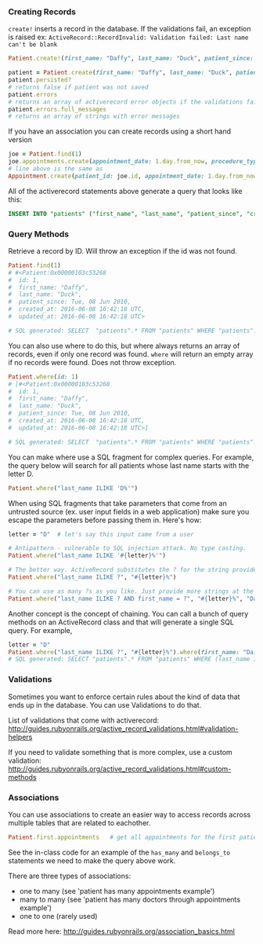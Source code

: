 ### Creating Records

`create!` inserts a record in the database. If the validations fail, an exception is raised ex: `ActiveRecord::RecordInvalid: Validation failed: Last name can't be blank`

```ruby
Patient.create!(first_name: "Daffy", last_name: "Duck", patient_since: 6.years.ago)
```

```ruby
patient = Patient.create(first_name: "Daffy", last_name: "Duck", patient_since: 6.years.ago)
patient.persisted?
# returns false if patient was not saved
patient.errors
# returns an array of activerecord error objects if the validations failed
patient.errors.full_messages
# returns an array of strings with error messages
```

If you have an association you can create records using a short hand version

```ruby
joe = Patient.find(1)
joe.appointments.create(appointment_date: 1.day.from_now, procedure_type: "cleaning")
# line above is the same as
Appointment.create(patient_id: joe.id, appointment_date: 1.day.from_now, procedure_type: "cleaning")
```

All of the activerecord statements above generate a query that looks like this:

```sql
INSERT INTO "patients" ("first_name", "last_name", "patient_since", "created_at", "updated_at") VALUES ($1, $2, $3, $4, $5) RETURNING "id"  [["first_name", "Daffy"], ["last_name", "Duck"], ["patient_since", "2010-06-08"], ["created_at", "2016-06-08 16:42:18.512545"], ["updated_at", "2016-06-08 16:42:18.512545"]]
```

### Query Methods


Retrieve a record by ID. Will throw an exception if the id was not found.

```ruby
Patient.find(1)
# #<Patient:0x00000103c53268
#  id: 1,
#  first_name: "Daffy",
#  last_name: "Duck",
#  patient_since: Tue, 08 Jun 2010,
#  created_at: 2016-06-08 16:42:18 UTC,
#  updated_at: 2016-06-08 16:42:18 UTC>

# SQL generated: SELECT  "patients".* FROM "patients" WHERE "patients"."id" = $1 LIMIT 1  [["id", 1]]

```

You can also use where to do this, but where always returns an array of records, even if only one record was found. `where` will return an empty array if no records were found. Does not throw exception.

```ruby
Patient.where(id: 1)
# [#<Patient:0x00000103c53268
#  id: 1,
#  first_name: "Daffy",
#  last_name: "Duck",
#  patient_since: Tue, 08 Jun 2010,
#  created_at: 2016-06-08 16:42:18 UTC,
#  updated_at: 2016-06-08 16:42:18 UTC>]

# SQL generated: SELECT  "patients".* FROM "patients" WHERE "patients"."id" = $1 [["id", 1]]
```

You can make where use a SQL fragment for complex queries. For example, the query below will search for all patients whose last name starts with the letter D.

```ruby
Patient.where("last_name ILIKE 'D%'")
```

When using SQL fragments that take parameters that come from an untrusted source (ex. user input fields in a web application) make sure you escape the parameters before passing them in. Here's how:

```ruby
letter = "D"  # let's say this input came from a user

# Antipattern - vulnerable to SQL injection attack. No type casting.
Patient.where("last_name ILIKE '#{letter}%'")

# The better way. ActiveRecord substitutes the ? for the string provided inside where
Patient.where("last_name ILIKE ?", "#{letter}%")

# You can use as many ?s as you like. Just provide more strings at the end of where
Patient.where("last_name ILIKE ? AND first_name = ?", "#{letter}%", "Daisy")
```

Another concept is the concept of chaining. You can call a bunch of query methods on an ActiveRecord class and that will generate a single SQL query. For example,

```ruby
letter = "D"
Patient.where("last_name ILIKE ?", "#{letter}%").where(first_name: "Daisy").order("created_at DESC").limit(2)
# SQL generated: SELECT "patients".* FROM "patients" WHERE (last_name ILIKE 'D%') AND "patients"."first_name" = $1  ORDER BY created_at ASC LIMIT 2 [["first_name", "Daisy"]]
```

### Validations

Sometimes you want to enforce certain rules about the kind of data that ends up in the database. You can use Validations to do that.

List of validations that come with activerecord: http://guides.rubyonrails.org/active_record_validations.html#validation-helpers

If you need to validate something that is more complex, use a custom validation: http://guides.rubyonrails.org/active_record_validations.html#custom-methods

### Associations

You can use associations to create an easier way to access records across multiple tables that are related to eachother.

```ruby
Patient.first.appointments   # get all appointments for the first patient
```

See the in-class code for an example of the `has_many` and `belongs_to` statements we need to make the query above work.

There are three types of associations:

- one to many (see 'patient has many appointments example')
- many to many (see 'patient has many doctors through appointments example')
- one to one (rarely used)

Read more here: http://guides.rubyonrails.org/association_basics.html
